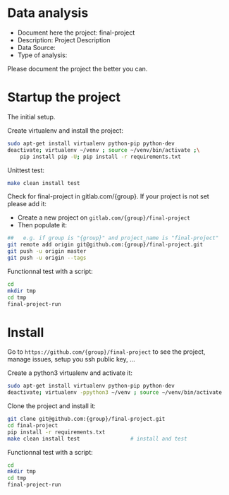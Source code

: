 # Data analysis
- Document here the project: final-project
- Description: Project Description
- Data Source:
- Type of analysis:

Please document the project the better you can.

# Startup the project

The initial setup.

Create virtualenv and install the project:
```bash
sudo apt-get install virtualenv python-pip python-dev
deactivate; virtualenv ~/venv ; source ~/venv/bin/activate ;\
    pip install pip -U; pip install -r requirements.txt
```

Unittest test:
```bash
make clean install test
```

Check for final-project in gitlab.com/{group}.
If your project is not set please add it:

- Create a new project on `gitlab.com/{group}/final-project`
- Then populate it:

```bash
##   e.g. if group is "{group}" and project_name is "final-project"
git remote add origin git@github.com:{group}/final-project.git
git push -u origin master
git push -u origin --tags
```

Functionnal test with a script:

```bash
cd
mkdir tmp
cd tmp
final-project-run
```

# Install

Go to `https://github.com/{group}/final-project` to see the project, manage issues,
setup you ssh public key, ...

Create a python3 virtualenv and activate it:

```bash
sudo apt-get install virtualenv python-pip python-dev
deactivate; virtualenv -ppython3 ~/venv ; source ~/venv/bin/activate
```

Clone the project and install it:

```bash
git clone git@github.com:{group}/final-project.git
cd final-project
pip install -r requirements.txt
make clean install test                # install and test
```
Functionnal test with a script:

```bash
cd
mkdir tmp
cd tmp
final-project-run
```
